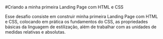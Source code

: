 #Criando a minha primeira Landing Page com HTML e CSS

Esse desafio consiste em construir minha primeira Landing Page com HTML e CSS, colocando em prática os fundamentos do CSS, as propriedades básicas da linguagem de estilização, além de trabalhar com as unidades de medidas relativas e absolutas.
